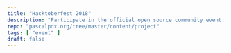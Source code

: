 ```yaml
---
title: "Hacktoberfest 2018"
description: "Participate in the official open source community event: Hacktoberfest 2018 on our site here!"
repo: "pascalpdx.org/tree/master/content/project"
tags: [ "event" ]
draft: false
---
```

